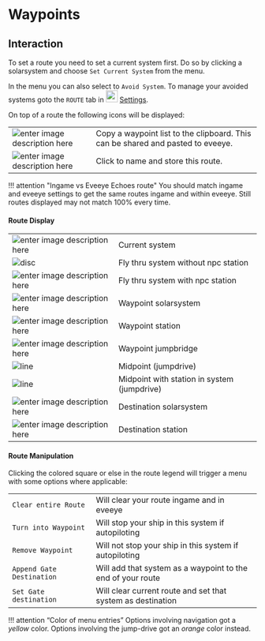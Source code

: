 # Waypoints


## Interaction
To set a route you need to set a current system first. Do so by clicking a solarsystem and choose `Set Current System` from the menu.

In the menu you can also select to `Avoid System`. To manage your avoided systems goto the `ROUTE` tab in <img src="https://raw.githubusercontent.com/Risingson/eedocs/master/docs/images/Settings-100_off.png" width="24" height="24" > [Settings](https://eveeye.readthedocs.io/en/latest/ui/settings/#Route).

On top of a route the following icons will be displayed:

|  |  |
|--|--|
| ![enter image description here](https://raw.githubusercontent.com/Risingson/eedocs/master/docs/images/copy.png) | Copy a waypoint list to the clipboard. This can be shared and pasted to eveeye. |
| ![enter image description here](https://raw.githubusercontent.com/Risingson/eedocs/master/docs/images/save.png) | Click to name and store this route. |

!!! attention "Ingame vs Eveeye Echoes route"
    You should match ingame and eveeye settings to get the same routes ingame and within eveeye. Still routes displayed may not match 100% every time. 
    
#### Route Display
|  |  |
|--|--|
| ![enter image description here](https://raw.githubusercontent.com/Risingson/eedocs/master/docs/images/route/rou_start.png) | Current system|
|![disc](https://raw.githubusercontent.com/Risingson/eedocs/master/docs/images/route/rou_dot.png)|Fly thru system without npc station|
|![enter image description here](https://raw.githubusercontent.com/Risingson/eedocs/master/docs/images/route/rou_thru.png)|Fly thru system with npc station|
|![enter image description here](https://raw.githubusercontent.com/Risingson/eedocs/master/docs/images/route/rou_wp.png)|Waypoint solarsystem|
|![enter image description here](https://raw.githubusercontent.com/Risingson/eedocs/master/docs/images/route/rou_sta.png)|Waypoint station|
|![enter image description here](https://raw.githubusercontent.com/Risingson/eedocs/master/docs/images/route/rou_jb.png)|Waypoint jumpbridge|
|![line](https://raw.githubusercontent.com/Risingson/eedocs/master/docs/images/route/rou_jmp2.png)|Midpoint (jumpdrive)|
|![line](https://raw.githubusercontent.com/Risingson/eedocs/master/docs/images/route/rou_jmp2_sta.png)|Midpoint with station in system (jumpdrive)|
|![enter image description here](https://raw.githubusercontent.com/Risingson/eedocs/master/docs/images/route/rou_end.png)|Destination solarsystem|
|![enter image description here](https://raw.githubusercontent.com/Risingson/eedocs/master/docs/images/route/rou_end_sta.png)|Destination station|


#### Route Manipulation
Clicking the colored square or else in the route legend will trigger a menu with some options where applicable:

|  |  |
|--|--|
| `Clear entire Route` | Will clear your route ingame and in eveeye |
| `Turn into Waypoint` | Will stop your ship in this system if autopiloting |
| `Remove Waypoint` | Will not stop your ship in this system if autopiloting |
| `Append Gate Destination` | Will add that system as a waypoint to the end of your route |
| `Set Gate destination` | Will clear current route and set that system as destination |

!!! attention “Color of menu entries”
    Options involving navigation got a *yellow* color. Options involving the jump-drive got an *orange* color instead.


<!--stackedit_data:
eyJoaXN0b3J5IjpbMjEzMDQ5ODYwMiwtMjA3MDc2Njk1NV19
-->